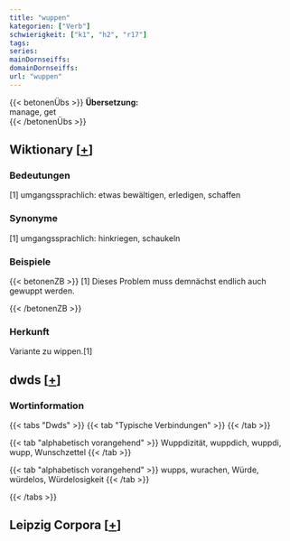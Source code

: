 ```yaml
---
title: "wuppen"
kategorien: ["Verb"]
schwierigkeit: ["k1", "h2", "r17"]
tags:
series:
mainDornseiffs:
domainDornseiffs:
url: "wuppen"
---
```


{{< betonenÜbs >}}
**Übersetzung:**  
manage, get  
{{< /betonenÜbs >}}

## Wiktionary [[+](https://de.wiktionary.org/wiki/wuppen)]

### Bedeutungen
[1] umgangssprachlich: etwas bewältigen, erledigen, schaffen  

### Synonyme
[1] umgangssprachlich: hinkriegen, schaukeln  

### Beispiele
{{< betonenZB >}}
[1] Dieses Problem muss demnächst endlich auch gewuppt werden.  

{{< /betonenZB >}}
### Herkunft
Variante zu wippen.[1]  



## dwds [[+](https://www.dwds.de/wb/wuppen)]

### Wortinformation
{{< tabs "Dwds" >}}
{{< tab "Typische Verbindungen" >}}
{{< /tab >}}

{{< tab "alphabetisch vorangehend" >}}
Wuppdizität, wuppdich, wuppdi, wupp, Wunschzettel
{{< /tab >}}

{{< tab "alphabetisch vorangehend" >}}
wupps, wurachen, Würde, würdelos, Würdelosigkeit
{{< /tab >}}

{{< /tabs >}}

## Leipzig Corpora [[+](https://corpora.uni-leipzig.de/en/res?word=wuppen&corpusId=deu_newscrawl-public_2018)]


